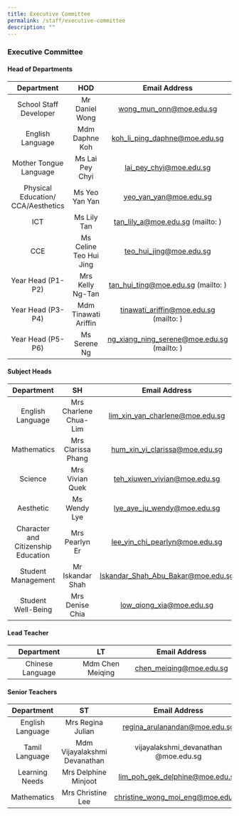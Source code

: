```yaml
---
title: Executive Committee
permalink: /staff/executive-committee
description: ""
---
```

### Executive Committee

#### Head of Departments

| Department 	| HOD 	| Email Address 	|
|:---:	|:---:	|:---:	|
| School Staff Developer 	| Mr Daniel Wong 	| [wong_mun_onn@moe.edu.sg](mailto:wong_mun_onn@moe.edu.sg) 	|
| English Language 	| Mdm Daphne Koh 	| [koh_li_ping_daphne@moe.edu.sg](mailto: ) 	|
| Mother Tongue Language 	| Ms Lai Pey Chyi 	| [lai_pey_chyi@moe.edu.sg](mailto:lai_pey_chyi@moe.edu.sg) 	|
| Physical Education/ CCA/Aesthetics 	| Ms Yeo Yan Yan  	| [yeo_yan_yan@moe.edu.sg](mailto:yeo_yan_yan@moe.edu.sg) 	|
| ICT 	| Ms Lily Tan 	| tan_lily_a@moe.edu.sg (mailto: )	|
| CCE  	| Ms Celine Teo Hui Jing 	| [teo_hui_jing@moe.edu.sg](mailto:teo_hui_jing@moe.edu.sg)	|
| Year Head (P1-P2) 	| Mrs Kelly Ng-Tan  	| tan_hui_ting@moe.edu.sg  (mailto: ) 	|
| Year Head (P3-P4) 	| Mdm Tinawati Ariffin 	| tinawati_ariffin@moe.edu.sg (mailto: )	|
| Year Head (P5-P6) 	| Ms Serene Ng 	| ng_xiang_ning_serene@moe.edu.sg (mailto: )	|

#### Subject Heads

| Department 	| SH 	| Email Address 	|
|:---:	|:---:	|:---:	|
| English Language 	| Mrs Charlene Chua-Lim  	| lim_xin_yan_charlene@moe.edu.sg 	|
| Mathematics 	| Mrs Clarissa Phang 	| hum_xin_yi_clarissa@moe.edu.sg 	|
| Science 	| Mrs Vivian Quek 	| teh_xiuwen_vivian@moe.edu.sg 	|
| Aesthetic 	| Ms Wendy Lye 	| lye_aye_ju_wendy@moe.edu.sg 	|
| Character and Citizenship Education 	| Mrs Pearlyn Er   	| lee_yin_chi_pearlyn@moe.edu.sg 	|
| Student Management 	| Mr Iskandar Shah 	| Iskandar_Shah_Abu_Bakar@moe.edu.sg 	|
| Student Well-Being 	| Mrs Denise Chia 	| low_qiong_xia@moe.edu.sg 	|

#### Lead Teacher

| Department 	| LT 	| Email Address 	|
|:---:	|:---:	|:---:	|
| Chinese Language 	| Mdm Chen Meiqing 	| chen_meiqing@moe.edu.sg 	|

#### Senior Teachers

| Department 	| ST 	| Email Address 	|
|:---:	|:---:	|:---:	|
| English Language   	| Mrs Regina Julian  	| regina_arulanandan@moe.edu.sg  	|
| Tamil Language 	| Mdm Vijayalakshmi Devanathan 	| vijayalakshmi_devanathan @moe.edu.sg 	|
| Learning Needs 	| Mrs Delphine Minjoot 	| lim_poh_gek_delphine@moe.edu.sg 	|
| Mathematics 	| Mrs Christine Lee 	|  christine_wong_moi_eng@moe.edu.sg 	|
